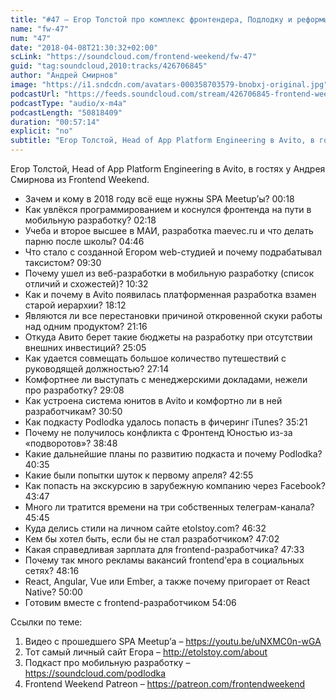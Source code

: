 ```yaml
---
title: "#47 – Егор Толстой про комплекс фронтендера, Подлодку и реформы в Avito"
name: "fw-47"
num: "47"
date: "2018-04-08T21:30:32+02:00"
scLink: "https://soundcloud.com/frontend-weekend/fw-47"
guid: "tag:soundcloud,2010:tracks/426706845"
author: "Андрей Смирнов"
image: "https://i1.sndcdn.com/avatars-000358703579-bnobxj-original.jpg"
podcastUrl: "https://feeds.soundcloud.com/stream/426706845-frontend-weekend-fw-47.m4a"
podcastType: "audio/x-m4a"
podcastLength: "50818409"
duration: "00:57:14"
explicit: "no"
subtitle: "Егор Толстой, Head of App Platform Engineering в Avito, в гостях у Андрея Смирнова из Frontend Weekend. "
---
```

Егор Толстой, Head of App Platform Engineering в Avito, в гостях у Андрея Смирнова из Frontend Weekend.  

- Зачем и кому в 2018 году всё еще нужны SPA Meetup’ы? 00:18
- Как увлёкся программированием и коснулся фронтенда на пути в мобильную разработку? 02:18
- Учеба и второе высшее в МАИ, разработка maevec.ru и что делать парню после школы? 04:46
- Что стало с созданной Егором web-студией и почему подрабатывал таксистом? 09:30
- Почему ушел из веб-разработки в мобильную разработку (список отличий и схожестей)? 10:32
- Как и почему в Avito появилась платформенная разработка взамен старой иерархии? 18:12
- Являются ли все перестановки причиной откровенной скуки работы над одним продуктом? 21:16
- Откуда Авито берет такие бюджеты на разработку при отсутствии внешних инвестиций? 25:05
- Как удается совмещать большое количество путешествий с руководящей должностью?  27:14
- Комфортнее ли выступать с менеджерскими докладами, нежели про разработку? 29:08
- Как устроена система юнитов в Avito и комфортно ли в ней разработчикам? 30:50
- Как подкасту Podlodka удалось попасть в фичеринг iTunes? 35:21
- Почему не получилось конфликта с Фронтенд Юностью из-за «подворотов»? 38:48
- Какие дальнейшие планы по развитию подкаста и почему Podlodka? 40:35
- Какие были попытки шуток к первому апреля? 42:55
- Как попасть на экскурсию в зарубежную компанию через Facebook? 43:47
- Много ли тратится времени на три собственных телеграм-канала? 45:45
- Куда делись стили на личном сайте etolstoy.com? 46:32
- Кем бы хотел быть, если бы не стал разработчиком? 47:02
- Какая справедливая зарплата для frontend-разработчика? 47:33
- Почему так много рекламы вакансий frontend’ера в социальных сетях? 48:16
- React, Angular, Vue или Ember, а также почему пригорает от React Native? 50:00
- Готовим вместе с frontend-разработчиком 54:06

Ссылки по теме:
1) Видео с прошедшего SPA Meetup’а – https://youtu.be/uNXMC0n-wGA
2) Тот самый личный сайт Егора – http://etolstoy.com/about
3) Подкаст про мобильную разработку – https://soundcloud.com/podlodka
4) Frontend Weekend Patreon – https://patreon.com/frontendweekend